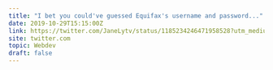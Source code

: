 ```yaml
---
title: "I bet you could've guessed Equifax's username and password..."
date: 2019-10-29T15:15:00Z
link: https://twitter.com/JaneLytv/status/1185234246471958528?utm_medium=RSS&utm_source=hune
site: twitter.com
topic: Webdev
draft: false
---
```

